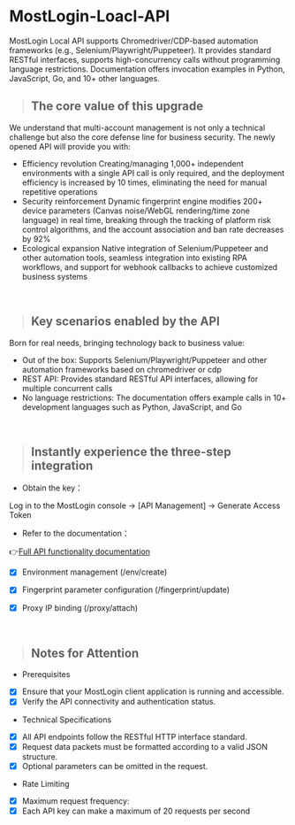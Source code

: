 # MostLogin-Loacl-API
MostLogin Local API supports Chromedriver/CDP-based automation frameworks (e.g., Selenium/Playwright/Puppeteer). It provides standard RESTful interfaces, supports high-concurrency calls without programming language restrictions. Documentation offers invocation examples in Python, JavaScript, Go, and 10+ other languages.
<br />
> ## The core value of this upgrade
We understand that multi-account management is not only a technical challenge but also the core defense line for business security. The newly opened API will provide you with:
- Efficiency revolution
Creating/managing 1,000+ independent environments with a single API call is only required, and the deployment efficiency is increased by 10 times, eliminating the need for manual repetitive operations
- Security reinforcement
Dynamic fingerprint engine modifies 200+ device parameters (Canvas noise/WebGL rendering/time zone language) in real time, breaking through the tracking of platform risk control algorithms, and the account association and ban rate decreases by 92%
- Ecological expansion
Native integration of Selenium/Puppeteer and other automation tools, seamless integration into existing RPA workflows, and support for webhook callbacks to achieve customized business systems
<br />

> ## Key scenarios enabled by the API
Born for real needs, bringing technology back to business value:
- Out of the box: 
Supports Selenium/Playwright/Puppeteer and other automation frameworks based on chromedriver or cdp
- REST API: 
Provides standard RESTful API interfaces, allowing for multiple concurrent calls
- No language restrictions: 
The documentation offers example calls in 10+ development languages such as Python, JavaScript, and Go
<br />

> ## Instantly experience the three-step integration
- Obtain the key： 

Log in to the MostLogin console → [API Management] → Generate Access Token
- Refer to the documentation：

👉[Full API functionality documentation](https://apidocs.mostlogin.com/)

- [x] Environment management (/env/create)

- [x] Fingerprint parameter configuration (/fingerprint/update)

- [x] Proxy IP binding (/proxy/attach)
<br />

> ## Notes for Attention
- Prerequisites
- [x] Ensure that your MostLogin client application is running and accessible.
- [x] Verify the API connectivity and authentication status. 
- Technical Specifications
- [x] All API endpoints follow the RESTful HTTP interface standard.
- [x] Request data packets must be formatted according to a valid JSON structure.
- [x]  Optional parameters can be omitted in the request.
- Rate Limiting
- [x] Maximum request frequency:
- [x] Each API key can make a maximum of 20 requests per second

